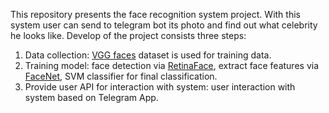 This repository presents the face recognition system project. With this system user can send to telegram bot its photo and find out what celebrity he looks like. Develop of the project consists three steps:
1.	Data collection: [VGG faces](https://www.robots.ox.ac.uk/~vgg/data/vgg_face/) dataset is used for training data.
2.	Training model: face detection via [RetinaFace](https://github.com/deepinsight/insightface/tree/master/detection/RetinaFace), extract face features via [FaceNet](https://github.com/nyoki-mtl/keras-facenet), SVM classifier for final classification.
3.	Provide user API for interaction with system: user interaction with system based on Telegram App.
